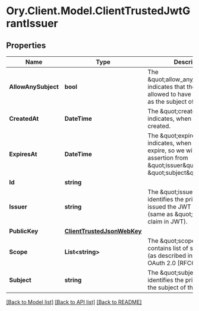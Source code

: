 # Ory.Client.Model.ClientTrustedJwtGrantIssuer

## Properties

Name | Type | Description | Notes
------------ | ------------- | ------------- | -------------
**AllowAnySubject** | **bool** | The \&quot;allow_any_subject\&quot; indicates that the issuer is allowed to have any principal as the subject of the JWT. | [optional] 
**CreatedAt** | **DateTime** | The \&quot;created_at\&quot; indicates, when grant was created. | [optional] 
**ExpiresAt** | **DateTime** | The \&quot;expires_at\&quot; indicates, when grant will expire, so we will reject assertion from \&quot;issuer\&quot; targeting \&quot;subject\&quot;. | [optional] 
**Id** | **string** |  | [optional] 
**Issuer** | **string** | The \&quot;issuer\&quot; identifies the principal that issued the JWT assertion (same as \&quot;iss\&quot; claim in JWT). | [optional] 
**PublicKey** | [**ClientTrustedJsonWebKey**](ClientTrustedJsonWebKey.md) |  | [optional] 
**Scope** | **List&lt;string&gt;** | The \&quot;scope\&quot; contains list of scope values (as described in Section 3.3 of OAuth 2.0 [RFC6749]) | [optional] 
**Subject** | **string** | The \&quot;subject\&quot; identifies the principal that is the subject of the JWT. | [optional] 

[[Back to Model list]](../README.md#documentation-for-models) [[Back to API list]](../README.md#documentation-for-api-endpoints) [[Back to README]](../README.md)

